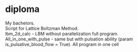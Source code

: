 # diploma
My bachelors. <br />
Script for Lattice Boltzman Method. <br />
lbm_2d_calc - LBM without parallelization full program. <br />
All_in_one_with_pulse - same but with pulsation ability (param  is_pulsative_blood_flow = True). All program in one cell
